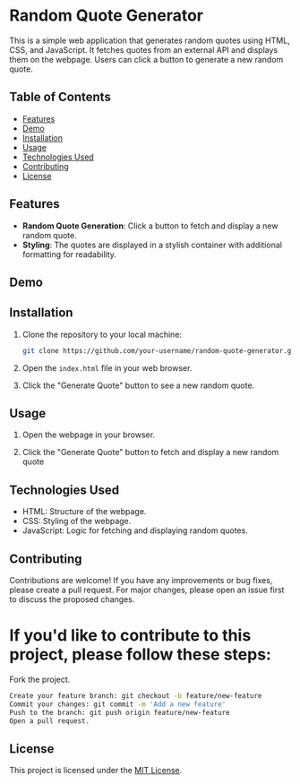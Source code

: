 # Random Quote Generator

This is a simple web application that generates random quotes using HTML, CSS, and JavaScript. It fetches quotes from an external API and displays them on the webpage. Users can click a button to generate a new random quote.

## Table of Contents
- [Features](#features)
- [Demo](#demo)
- [Installation](#installation)
- [Usage](#usage)
- [Technologies Used](#technologies-used)
- [Contributing](#contributing)
- [License](#license)

## Features

- **Random Quote Generation**: Click a button to fetch and display a new random quote.
- **Styling**: The quotes are displayed in a stylish container with additional formatting for readability.

## Demo


## Installation

1. Clone the repository to your local machine:

   ```bash
   git clone https://github.com/your-username/random-quote-generator.git

2. Open the `index.html` file in your web browser.

3. Click the "Generate Quote" button to see a new random quote.

## Usage

1. Open the webpage in your browser.

2. Click the "Generate Quote" button to fetch and display a new random quote

## Technologies Used

- HTML: Structure of the webpage.
- CSS: Styling of the webpage.
- JavaScript: Logic for fetching and displaying random quotes.

## Contributing

Contributions are welcome! If you have any improvements or bug fixes, please create a pull request. For major changes, please open an issue first to discuss the proposed changes.

# If you'd like to contribute to this project, please follow these steps:

Fork the project.

```bash
Create your feature branch: git checkout -b feature/new-feature
Commit your changes: git commit -m 'Add a new feature'
Push to the branch: git push origin feature/new-feature
Open a pull request.
```

## License

This project is licensed under the [MIT License](/LICENSE).